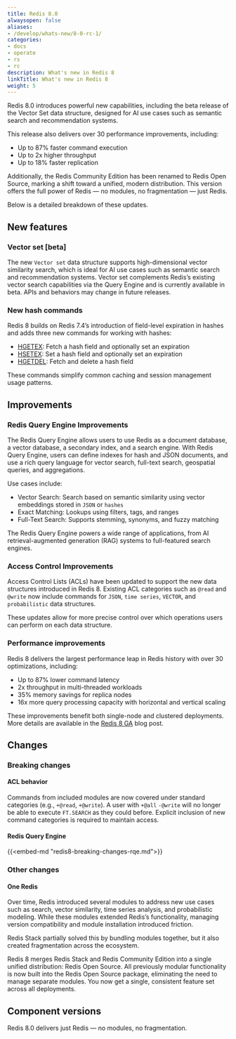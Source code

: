 ```yaml
---
title: Redis 8.0
alwaysopen: false
aliases:
- /develop/whats-new/8-0-rc-1/
categories:
- docs
- operate
- rs
- rc
description: What's new in Redis 8
linkTitle: What's new in Redis 8
weight: 5
---
```


Redis 8.0 introduces powerful new capabilities, including the beta release of the Vector Set data structure, designed for AI use cases such as semantic search and recommendation systems.

This release also delivers over 30 performance improvements, including:
- Up to 87% faster command execution
- Up to 2x higher throughput
- Up to 18% faster replication

Additionally, the Redis Community Edition has been renamed to Redis Open Source, marking a shift toward a unified, modern distribution. This version offers the full power of Redis — no modules, no fragmentation — just Redis.

Below is a detailed breakdown of these updates.

## New features
### Vector set [beta]
The new `Vector set` data structure supports high-dimensional vector similarity search, which is ideal for AI use cases such as semantic search and recommendation systems. Vector set complements Redis’s existing vector search capabilities via the Query Engine and is currently available in beta. APIs and behaviors may change in future releases.

### New hash commands
Redis 8 builds on Redis 7.4’s introduction of field-level expiration in hashes and adds three new commands for working with hashes:
- [HGETEX](https://redis.io/docs/latest/commands/hgetex/): Fetch a hash field and optionally set an expiration
- [HSETEX](https://redis.io/docs/latest/commands/hsetex/): Set a hash field and optionally set an expiration
- [HGETDEL](https://redis.io/docs/latest/commands/hgetdel/): Fetch and delete a hash field

These commands simplify common caching and session management usage patterns.

## Improvements
### Redis Query Engine Improvements
The Redis Query Engine allows users to use Redis as a document database, a vector database, a secondary index, and a search engine. With Redis Query Engine, users can define indexes for hash and JSON documents, and use a rich query language for vector search, full-text search, geospatial queries, and aggregations.

Use cases include:

- Vector Search: Search based on semantic similarity using vector embeddings stored in `JSON` or `hashes`
- Exact Matching: Lookups using filters, tags, and ranges
- Full-Text Search: Supports stemming, synonyms, and fuzzy matching

The Redis Query Engine powers a wide range of applications, from AI retrieval-augmented generation (RAG) systems to full-featured search engines.

### Access Control Improvements
Access Control Lists (ACLs) have been updated to support the new data structures introduced in Redis 8. Existing ACL categories such as `@read` and `@write` now include commands for `JSON`, `time series`, `VECTOR`, and `probabilistic` data structures.

These updates allow for more precise control over which operations users can perform on each data structure.

### Performance improvements
Redis 8 delivers the largest performance leap in Redis history with over 30 optimizations, including:
- Up to 87% lower command latency
- 2x throughput in multi-threaded workloads
- 35% memory savings for replica nodes
- 16x more query processing capacity with horizontal and vertical scaling

These improvements benefit both single-node and clustered deployments. More details are available in the [Redis 8 GA](https://redis.io/blog/redis-8-ga/) blog post.

## Changes

### Breaking changes
#### ACL behavior
Commands from included modules are now covered under standard categories (e.g., `+@read`, `+@write`). A user with `+@all` `-@write` will no longer be able to execute `FT.SEARCH` as they could before.
Explicit inclusion of new command categories is required to maintain access.

#### Redis Query Engine

{{<embed-md "redis8-breaking-changes-rqe.md">}}

### Other changes
#### One Redis
Over time, Redis introduced several modules to address new use cases such as search, vector similarity, time series analysis, and probabilistic modeling. While these modules extended Redis’s functionality, managing version compatibility and module installation introduced friction.

Redis Stack partially solved this by bundling modules together, but it also created fragmentation across the ecosystem.

Redis 8 merges Redis Stack and Redis Community Edition into a single unified distribution: Redis Open Source. All previously modular functionality is now built into the Redis Open Source package, eliminating the need to manage separate modules. You now get a single, consistent feature set across all deployments.

## Component versions
Redis 8.0 delivers just Redis — no modules, no fragmentation.
